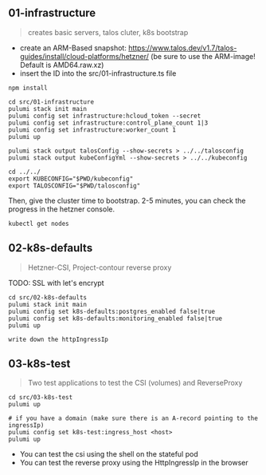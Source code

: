 
## 01-infrastructure
> creates basic servers, talos cluter, k8s bootstrap
* create an ARM-Based snapshot: https://www.talos.dev/v1.7/talos-guides/install/cloud-platforms/hetzner/ (be sure to use the ARM-image! Default is AMD64.raw.xz)
* insert the ID into the src/01-infrastructure.ts file
```
npm install

cd src/01-infrastructure
pulumi stack init main
pulumi config set infrastructure:hcloud_token --secret 
pulumi config set infrastructure:control_plane_count 1|3
pulumi config set infrastructure:worker_count 1
pulumi up 

pulumi stack output talosConfig --show-secrets > ../../talosconfig
pulumi stack output kubeConfigYml --show-secrets > ../../kubeconfig

cd ../../
export KUBECONFIG="$PWD/kubeconfig"
export TALOSCONFIG="$PWD/talosconfig"
```
Then, give the cluster time to bootstrap. 2-5 minutes, you can check the progress in the hetzner console.

```
kubectl get nodes
```

## 02-k8s-defaults
> Hetzner-CSI, Project-contour reverse proxy

TODO: SSL with let's encrypt

```
cd src/02-k8s-defaults
pulumi stack init main
pulumi config set k8s-defaults:postgres_enabled false|true
pulumi config set k8s-defaults:monitoring_enabled false|true
pulumi up

write down the httpIngressIp
```

## 03-k8s-test
> Two test applications to test the CSI (volumes) and ReverseProxy

```
cd src/03-k8s-test
pulumi up

# if you have a domain (make sure there is an A-record pointing to the ingressIp)
pulumi config set k8s-test:ingress_host <host>
pulumi up
```

* You can test the csi using the shell on the stateful pod
* You can test the reverse proxy using the HttpIngressIp in the browser